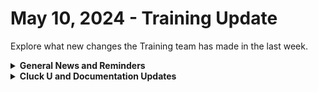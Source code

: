 # May 10, 2024 - Training Update

Explore what new changes the Training team has made in the last week.

<details>

<summary><strong>General News and Reminders</strong></summary>

* **SHOUT OUT** to Chris, Josh, Jason, Michael, Michael (two this week!), David, and Alaura for successfully taking our [foundations-certification.md](../../../cluck-university/rewst-foundations/foundations-certification.md "mention") Exam, and collecting your prestigious **Certified Rewster** badge in Discord.&#x20;
* Clea is BACK! Next week, we will continue our regular schedule of Clea on the 100s and Eddie on the 200s!

![](<../../../.gitbook/assets/Copy of Clea.png>)![](<../../../.gitbook/assets/Clea (3).png>)

* Join us in our [Cluck-U Discord channel](https://discord.com/channels/936789089703845988/1121465945295167588) if you have any questions, comments, or concerns!

</details>

<details>

<summary><strong>Cluck U and Documentation Updates</strong></summary>

**What's New at Cluck University?**

* We'd love to get your feedback on our Training and Documentation! [Please fill out this form to let us know how we can improve](https://app.sli.do/event/m8C3AjPUnuDgpkVDmPsQL3)!
* As a reminder, you can make training and documentation requests at [https://rewst.canny.io/](https://rewst.canny.io/)
* [core-triggers-to-kick-off-automation.md](../../../cluck-university/micro-courses/core-triggers-to-kick-off-automation.md "mention") Elective page is now live!
* The 204 is just about ready! Keep your eyes peeled for an announcement from the one and only Eddie-the-Legend-Chow!

**New & Updated Pages:**

* [may-10-2024-the-most-requested-integration-has-finally-been-added-to-rewst.md](../../roc-open-mics/roc-open-mics-north-america/2024-roc-open-mics/may-10-2024-the-most-requested-integration-has-finally-been-added-to-rewst.md "mention") page added
* The  [cloud](../../../documentation/integrations/cloud/ "mention")  portion of our docs has been revised for clarity with a  [google-admin](../../../documentation/integrations/individual-integration-documentation/cloud/google-admin/ "mention") section added with updates to the [microsoft-cloud-integration-bundle](../../../documentation/integrations/individual-integration-documentation/cloud/microsoft-cloud-integration-bundle/ "mention") section.
* [app-builder](../../../documentation/app-builder/ "mention") section has been updated with the latest [Broken link](broken-reference "mention")
* New [components](../../../documentation/app-builder/components/ "mention") added to the App Platform section as well, including [accordion.md](../../../documentation/app-builder/components/accordion.md "mention"),  [header.md](../../../documentation/app-builder/components/header.md "mention"), [link.md](../../../documentation/app-builder/components/link.md "mention"), [menu.md](../../../documentation/app-builder/components/menu.md "mention"), [row.md](../../../documentation/app-builder/components/row.md "mention"), and [sidebar.md](../../../documentation/app-builder/components/sidebar.md "mention") among other updates to the section.

</details>

